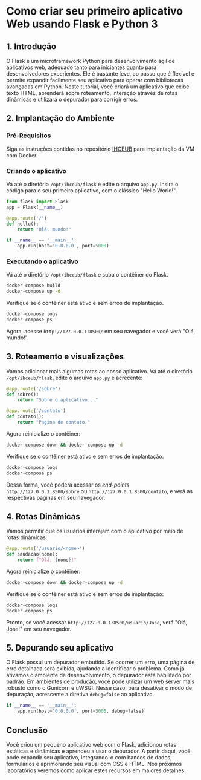 # Como criar seu primeiro aplicativo Web usando Flask e Python 3

## 1. Introdução

O Flask é um microframework Python para desenvolvimento ágil de aplicativos web, adequado tanto para iniciantes quanto para desenvolvedores experientes. Ele é bastante leve, ao passo que é flexível e permite expandir facilmente seu aplicativo para operar com bibliotecas avançadas em Python. Neste tutorial, você criará um aplicativo que exibe texto HTML, aprenderá sobre roteamento, interação através de rotas dinâmicas e utilizará o depurador para corrigir erros.

## 2. Implantação do Ambiente

### Pré-Requisitos

Siga as instruções contidas no repositório [IHCEUB](https://github.com/klaytoncastro/ihceub/) para implantação da VM com Docker. 

### Criando o aplicativo

Vá até o diretório `/opt/ihceub/flask` e edite o arquivo `app.py`. Insira o código para o seu primeiro aplicativo, com o clássico "Hello World!". 

```python
from flask import Flask
app = Flask(__name__)

@app.route('/')
def hello():
    return "Olá, mundo!"

if __name__ == '__main__':
    app.run(host='0.0.0.0', port=5000)
``` 

### Executando o aplicativo 

Vá até o diretório `/opt/ihceub/flask` e suba o contêiner do Flask. 

```bash
docker-compose build
docker-compose up -d
```

Verifique se o contêiner está ativo e sem erros de implantação. 

```bash
docker-compose logs
docker-compose ps
```

Agora, acesse `http://127.0.0.1:8500/` em seu navegador e você verá "Olá, mundo!".

## 3. Roteamento e visualizações

Vamos adicionar mais algumas rotas ao nosso aplicativo. Vá até o diretório `/opt/ihceub/flask`, edite o arquivo `app.py` e acrecente: 

```python
@app.route('/sobre')
def sobre():
    return "Sobre o aplicativo..."

@app.route('/contato')
def contato():
    return "Página de contato."
```

Agora reinicialize o contêiner: 

```bash
docker-compose down && docker-compose up -d
```

Verifique se o contêiner está ativo e sem erros de implantação. 

```bash
docker-compose logs
docker-compose ps
```

Dessa forma, você poderá acessar os *end-points* `http://127.0.0.1:8500/sobre` ou `http://127.0.0.1:8500/contato`, e verá as respectivas páginas em seu navegador. 

## 4. Rotas Dinâmicas

Vamos permitir que os usuários interajam com o aplicativo por meio de rotas dinâmicas:

```python
@app.route('/usuario/<nome>')
def saudacao(nome):
    return f"Olá, {nome}!"
```

Agora reinicialize o contêiner: 

```bash
docker-compose down && docker-compose up -d
```

Verifique se o contêiner está ativo e sem erros de implantação: 

```bash
docker-compose logs
docker-compose ps
```

Pronto, se você acessar `http://127.0.0.1:8500/usuario/Jose`, verá "Olá, Jose!" em seu navegador. 

## 5. Depurando seu aplicativo

O Flask possui um depurador embutido. Se ocorrer um erro, uma página de erro detalhada será exibida, ajudando a identificar o problema. Como já ativamos o ambiente de desenvolvimento, o depurador está habilitado por padrão. Em ambientes de produção, você pode utilizar um web server mais robusto como o Gunicorn e uWSGI. Nesse caso, para desativar o modo de depuração, acrescente a diretiva `debug=false` ao aplicativo. 

```python
if __name__ == '__main__':
    app.run(host='0.0.0.0', port=5000, debug=false)
``` 

## Conclusão

Você criou um pequeno aplicativo web com o Flask, adicionou rotas estáticas e dinâmicas e aprendeu a usar o depurador. A partir daqui, você pode expandir seu aplicativo, integrando-o com bancos de dados, formulários e aprimorando seu visual com CSS e HTML. Nos próximos laboratórios veremos como aplicar estes recursos em maiores detalhes. 

